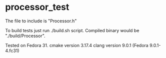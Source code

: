 # processor_test

The file to include is "Processor.h"

To build tests just run ./build.sh script. Compiled binary would be "./build/Processor".

Tested on Fedora 31.
cmake version 3.17.4
clang version 9.0.1 (Fedora 9.0.1-4.fc31)
